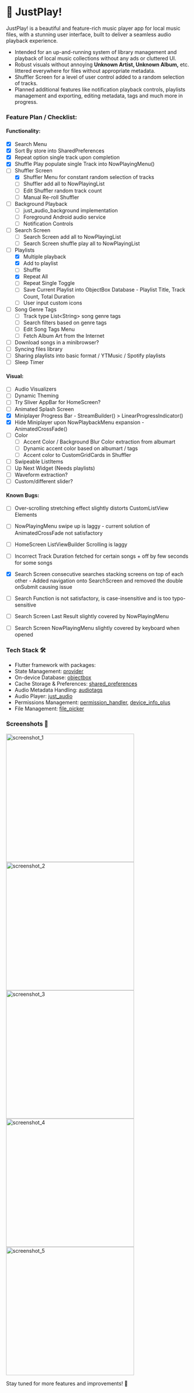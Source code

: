 # 🎵 JustPlay!  

JustPlay! is a beautiful and feature-rich music player app for local music files, with a stunning user interface, built to deliver a seamless audio playback experience.

* Intended for an up-and-running system of library management and playback of local music collections without any ads or cluttered UI.
*  Robust visuals without annoying **Unknown Artist, Unknown Album,** etc. littered everywhere for files without appropriate metadata.
*  Shuffler Screen for a level of user control added to a random selection of tracks.  
*  Planned additional features like notification playback controls, playlists management and exporting, editing metadata, tags and much more in progress.

### Feature Plan / Checklist:
#### Functionality:
- [x] Search Menu
- [x] Sort By store into SharedPreferences
- [x] Repeat option single track upon completion
- [x] Shuffle Play populate single Track into NowPlayingMenu()
- [ ] Shuffler Screen
	- [x] Shuffler Menu for constant random selection of tracks
	- [ ] Shuffler add all to NowPlayingList
	- [ ] Edit Shuffler random track count
	- [ ] Manual Re-roll Shuffler
- [ ] Background Playback
	- [ ] just_audio_background implementation
	- [ ] Foreground Android audio service
	- [ ] Notification Controls
- [ ] Search Screen
	- [ ] Search Screen add all to NowPlayingList
	- [ ] Search Screen shuffle play all to NowPlayingList
- [ ] Playlists
	- [x] Multiple playback
	- [x] Add to playlist
	- [ ] Shuffle
	- [x] Repeat All
	- [ ] Repeat Single Toggle
	- [ ] Save Current Playlist into ObjectBox Database - Playlist Title, Track Count, Total Duration
	- [ ] User input custom icons 
- [ ] Song Genre Tags
	- [ ] Track type List\<String\> song genre tags
	- [ ] Search filters based on genre tags
	- [ ] Edit Song Tags Menu
	- [ ] Fetch Album Art from the Internet
- [ ] Download songs in a minibrowser?
- [ ] Syncing files library
- [ ] Sharing playlists into basic format / YTMusic / Spotify playlists
- [ ] Sleep Timer
#### Visual:
- [ ] Audio Visualizers 
- [ ] Dynamic Theming
- [ ] Try Sliver AppBar for HomeScreen?
- [ ] Animated Splash Screen
- [x] Miniplayer Progress Bar - StreamBuilder() > LinearProgressIndicator()
- [x] Hide Miniplayer upon NowPlaybackMenu expansion - AnimatedCrossFade()
- [ ] Color
	- [ ] Accent Color / Background Blur Color extraction from albumart
	- [ ] Dynamic accent color based on albumart / tags
	- [ ] Accent color to CustomGridCards in Shuffler
- [ ] Swipeable ListItems
- [ ] Up Next Widget (Needs playlists)
- [ ] Waveform extraction?
- [ ] Custom/different slider?

#### Known Bugs:
- [ ] Over-scrolling stretching effect slightly distorts CustomListView Elements
- [ ] NowPlayingMenu swipe up is laggy - current solution of AnimatedCrossFade not satisfactory
- [ ] HomeScreen ListViewBuilder Scrolling is laggy
- [ ] Incorrect Track Duration fetched for certain songs + off by few seconds for some songs
- [x] Search Screen consecutive searches stacking screens on top of each other - Added navigation onto SearchScreen and removed the double onSubmit causing issue
- [ ] Search Function is not satisfactory, is case-insensitive and is too typo-sensitive
- [ ] Search Screen Last Result slightly covered by NowPlayingMenu
- [ ] Search Screen NowPlayingMenu slightly covered by keyboard when opened


### Tech Stack 🛠️  
+ Flutter framework with packages:  
+ State Management: [provider](https://pub.dev/packages/provider)  
+ On-device Database: [objectbox](https://pub.dev/packages/objectbox)  
+ Cache Storage & Preferences: [shared_preferences](https://pub.dev/packages/shared_preferences)  
+ Audio Metadata Handling: [audiotags](https://pub.dev/packages/audiotags)  
+ Audio Player: [just_audio](https://pub.dev/packages/just_audio)  
+ Permissions Management: [permission_handler](https://pub.dev/packages/permission_handler), [device_info_plus](https://pub.dev/packages/device_info_plus)  
+ File Management: [file_picker](https://pub.dev/packages/file_picker)    

### Screenshots 📸
<img src="screenshots/screenshot_1.jpg" alt="screenshot_1" width="350">  
<img src="screenshots/screenshot_2.jpg" alt="screenshot_2" width="350">  
<img src="screenshots/screenshot_3.jpg" alt="screenshot_3" width="350">  
<img src="screenshots/screenshot_4.jpg" alt="screenshot_4" width="350">  
<img src="screenshots/screenshot_5.jpg" alt="screenshot_5" width="350">  

Stay tuned for more features and improvements! 🚀  
